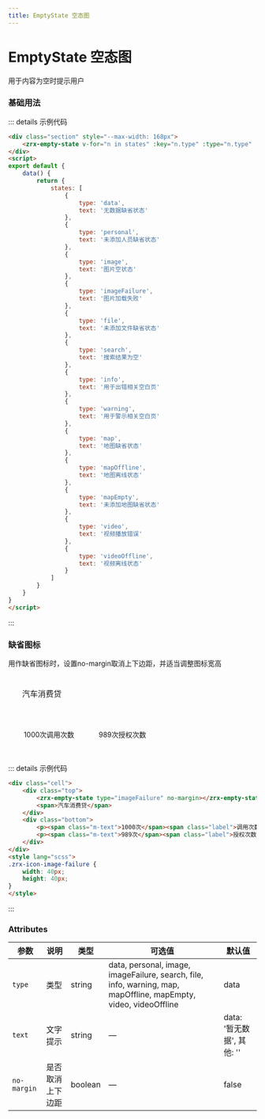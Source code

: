 ```yaml
---
title: EmptyState 空态图
---
```


# EmptyState 空态图

用于内容为空时提示用户

### 基础用法

<div class="m-demo-row simple">
    <div class="section" style="--max-width: 168px">
        <zrx-empty-state v-for="n in states" :key="n.type" :type="n.type" :text="n.text"></zrx-empty-state>
    </div>
</div>

::: details 示例代码

```html
<div class="section" style="--max-width: 168px">
    <zrx-empty-state v-for="n in states" :key="n.type" :type="n.type" :text="n.text"></zrx-empty-state>
</div>
<script>
export default {
    data() {
        return {
            states: [
                {
                    type: 'data',
                    text: '无数据缺省状态'
                },
                {
                    type: 'personal',
                    text: '未添加人员缺省状态'
                },
                {
                    type: 'image',
                    text: '图片空状态'
                },
                {
                    type: 'imageFailure',
                    text: '图片加载失败'
                },
                {
                    type: 'file',
                    text: '未添加文件缺省状态'
                },
                {
                    type: 'search',
                    text: '搜索结果为空'
                },
                {
                    type: 'info',
                    text: '用于出错相关空白页'
                },
                {
                    type: 'warning',
                    text: '用于警示相关空白页'
                },
                {
                    type: 'map',
                    text: '地图缺省状态'
                },
                {
                    type: 'mapOffline',
                    text: '地图离线状态'
                },
                {
                    type: 'mapEmpty',
                    text: '未添加地图缺省状态'
                },
                {
                    type: 'video',
                    text: '视频播放错误'
                },
                {
                    type: 'videoOffline',
                    text: '视频离线状态'
                }
            ]
        }
    }
}
</script>
```

:::

### 缺省图标

用作缺省图标时，设置no-margin取消上下边距，并适当调整图标宽高

<div class="m-demo-row">
    <div class="gallery">
        <div class="cell">
            <div class="top">
                <zrx-empty-state type="imageFailure" no-margin></zrx-empty-state>
                <span>汽车消费贷</span>
            </div>
            <div class="bottom">
                <p><span class="m-text">1000次</span><span class="label">调用次数</span></p>
                <p><span class="m-text">989次</span><span class="label">授权次数</span></p>
            </div>
        </div>
    </div>
</div>

::: details 示例代码

```html
<div class="cell">
    <div class="top">
        <zrx-empty-state type="imageFailure" no-margin></zrx-empty-state>
        <span>汽车消费贷</span>
    </div>
    <div class="bottom">
        <p><span class="m-text">1000次</span><span class="label">调用次数</span></p>
        <p><span class="m-text">989次</span><span class="label">授权次数</span></p>
    </div>
</div>
<style lang="scss">
.zrx-icon-image-failure {
    width: 40px;
    height: 40px;
}
</style>
```

:::

### Attributes

| 参数        | 说明             | 类型    | 可选值                                                                                                           | 默认值                     |
| ----------- | ---------------- | ------- | ---------------------------------------------------------------------------------------------------------------- | -------------------------- |
| `type`      | 类型             | string  | data, personal, image, imageFailure, search, file, info, warning, map, mapOffline, mapEmpty, video, videoOffline | data                       |
| `text`      | 文字提示         | string  | —                                                                                                                | data: '暂无数据', 其他: '' |
| `no-margin` | 是否取消上下边距 | boolean | —                                                                                                                | false                      |

<div>
    <contributor :maintainer="['agua']" :members="['agua']"></contributor>
</div>

<script>
export default {
    data() {
        return {
            states: [
                {
                    type: 'data',
                    text: '无数据缺省状态'
                },
                {
                    type: 'personal',
                    text: '未添加人员缺省状态'
                },
                {
                    type: 'image',
                    text: '图片空状态'
                },
                {
                    type: 'imageFailure',
                    text: '图片加载失败'
                },
                {
                    type: 'file',
                    text: '未添加文件缺省状态'
                },
                {
                    type: 'search',
                    text: '搜索结果为空'
                },
                {
                    type: 'info',
                    text: '用于出错相关空白页'
                },
                {
                    type: 'warning',
                    text: '用于警示相关空白页'
                },
                {
                    type: 'map',
                    text: '地图缺省状态'
                },
                {
                    type: 'mapOffline',
                    text: '地图离线状态'
                },
                {
                    type: 'mapEmpty',
                    text: '未添加地图缺省状态'
                },
                {
                    type: 'video',
                    text: '视频播放错误'
                },
                {
                    type: 'videoOffline',
                    text: '视频离线状态'
                }
            ]
        }
    }
}
</script>

<style lang="scss" scoped>
.cell {
    width: 282px;
    height: 164px;
    border: 1px solid $border;
    border-radius: 2px;
    .top {
        display: flex;
        align-items: center;
        width: 100%;
        height: 42%;
        padding: 4px 16px 0;
        border-bottom: 1px solid $border;
        ::v-deep .icon {
            width: 40px;
            height: 40px;
        }
        span {
            margin-left: 12px;
            line-height: 24px;
            font-size: 16px;
            @include ellipsis;
        }
    }
    .bottom {
        display: flex;
        align-items: center;
        width: 100%;
        height: 58%;
        padding: 0 16px;
        > p {
            width: 50%;
            text-align: center;
            &:first-child {
                margin-right: 16px;
            }
            .text {
                display: block;
                margin-bottom: 8px;
                line-height: 20px;
            }
            .label {
                line-height: 20px;
                color: $--text-dim;
            }
        }
    }
}
</style>
